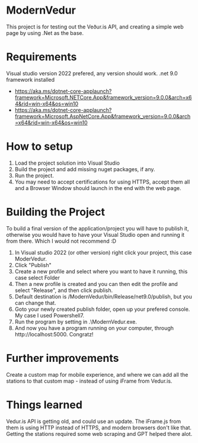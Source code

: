 # ModernVedur
This project is for testing out the Veður.is API, and creating a simple web page by using .Net as the base.

# Requirements 
Visual studio version 2022 prefered, any version should work.
.net 9.0 framework installed
- https://aka.ms/dotnet-core-applaunch?framework=Microsoft.NETCore.App&framework_version=9.0.0&arch=x64&rid=win-x64&os=win10
- https://aka.ms/dotnet-core-applaunch?framework=Microsoft.AspNetCore.App&framework_version=9.0.0&arch=x64&rid=win-x64&os=win10

# How to setup
1. Load the project solution into Visual Studio
2. Build the project and add missing nuget packages, if any.
3. Run the project.
4. You may need to accept certifications for using HTTPS, accept them all and a Browser Window should launch in the end with the web page.

# Building the Project
To build a final version of the application/project you will have to publish it, otherwise you would have to have your Visual Studio open and running it from there. Which I would not recommend :D

1. In Visual studio 2022 (or other version) right click your project, this case ModerVedur.
2. Click "Publish"
3. Create a new profile and select where you want to have it running, this case select Folder
4. Then a new profile is created and you can then edit the profile and select "Release", and then click publish.
5. Default destination is /ModernVedur/bin/Release/net9.0/publish, but you can change that.
6. Goto your newly created publish folder, open up your prefered console. My case I used Powershell7.
7. Run the program by setting in .\ModernVedur.exe.
8. And now you have a program running on your computer, through http://localhost:5000. Congratz!

# Further improvements 
Create a custom map for mobile experience, and where we can add all the stations to that custom map - instead of using iFrame from Vedur.is.

# Things learned
Vedur.is API is getting old, and could use an update.
The iFrame.js from them is using HTTP instead of HTTPS, and modern browsers don't like that.
Getting the stations required some web scraping and GPT helped there alot.
